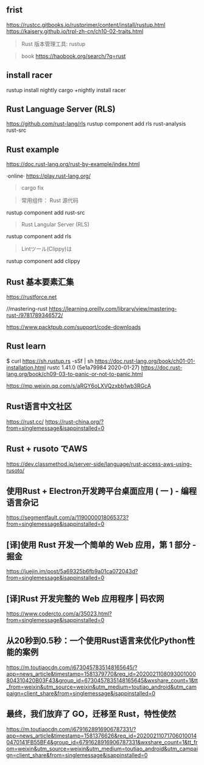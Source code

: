 ## frist
https://rustcc.gitbooks.io/rustprimer/content/install/rustup.html
https://kaisery.github.io/trpl-zh-cn/ch10-02-traits.html

>Rust 版本管理工具: rustup

>book
https://haobook.org/search/?q=rust

## install racer
rustup install nightly
cargo +nightly install racer

## Rust Language Server (RLS)
https://github.com/rust-lang/rls
rustup component add rls rust-analysis rust-src

## Rust example
https://doc.rust-lang.org/rust-by-example/index.html

·online·
https://play.rust-lang.org/
>cargo fix

>常用组件：
>Rust 源代码 

rustup component add rust-src

>Rust Langular Server (RLS) 

rustup component add rls

>Lintツール(Clippy)は

rustup component add clippy

## Rust 基本要素汇集
https://rustforce.net


//mastering-rust
https://learning.oreilly.com/library/view/mastering-rust-/9781789346572/

https://www.packtpub.com/support/code-downloads

## Rust learn
$ curl https://sh.rustup.rs -sSf | sh
https://doc.rust-lang.org/book/ch01-01-installation.html
rustc 1.41.0 (5e1a79984 2020-01-27)
https://doc.rust-lang.org/book/ch09-03-to-panic-or-not-to-panic.html

https://mp.weixin.qq.com/s/aRGY6oLXVQzxbb1wb3RGcA



## Rust语言中文社区
https://rust.cc/
https://rust-china.org/?from=singlemessage&isappinstalled=0

## Rust + rusoto でAWS
https://dev.classmethod.jp/server-side/language/rust-access-aws-using-rusoto/

## 使用Rust + Electron开发跨平台桌面应用 ( 一 ) - 编程语言杂记
https://segmentfault.com/a/1190000018065373?from=singlemessage&isappinstalled=0

## [译]使用 Rust 开发一个简单的 Web 应用，第 1 部分 - 掘金
https://juejin.im/post/5a69325b6fb9a01ca072043d?from=singlemessage&isappinstalled=0

## [译]Rust 开发完整的 Web 应用程序 | 码农网
https://www.codercto.com/a/35023.html?from=singlemessage&isappinstalled=0

## 从20秒到0.5秒：一个使用Rust语言来优化Python性能的案例

https://m.toutiaocdn.com/i6730457835148165645/?app=news_article&timestamp=1581379770&req_id=2020021108093001000804310420B03F43&group_id=6730457835148165645&wxshare_count=1&tt_from=weixin&utm_source=weixin&utm_medium=toutiao_android&utm_campaign=client_share&from=singlemessage&isappinstalled=0

## 最终，我们放弃了 GO，迁移至 Rust，特性使然
https://m.toutiaocdn.com/i6791628916906787331/?app=news_article&timestamp=1581376626&req_id=202002110717060100140470141FB55BF4&group_id=6791628916906787331&wxshare_count=1&tt_from=weixin&utm_source=weixin&utm_medium=toutiao_android&utm_campaign=client_share&from=singlemessage&isappinstalled=0


